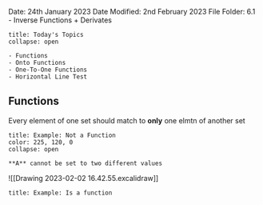 Date: 24th January 2023
Date Modified: 2nd February 2023
File Folder: 6.1 - Inverse Functions + Derivates

```ad-abstract
title: Today's Topics
collapse: open

- Functions
- Onto Functions
- One-To-One Functions
- Horizontal Line Test

```

## Functions

Every element of one set should match to **only** one elmtn of another set

```ad-info
title: Example: Not a Function
color: 225, 120, 0
collapse: open

**A** cannot be set to two different values

```
![[Drawing 2023-02-02 16.42.55.excalidraw]]

```ad-info
title: Example: Is a function
```